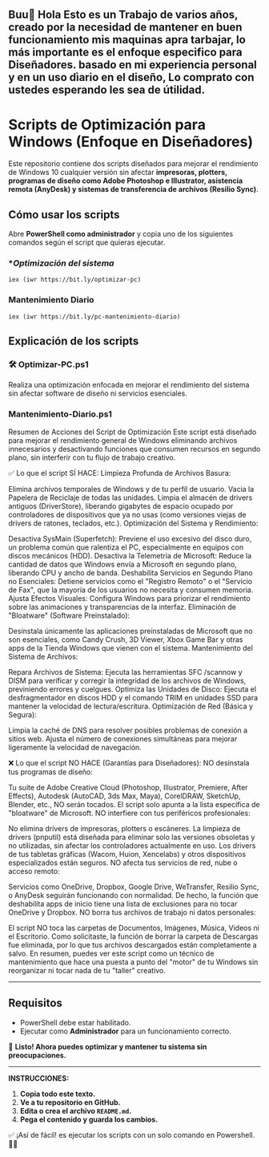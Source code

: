 Buu👻 Hola Esto es un Trabajo de varios años,
creado por la necesidad de mantener en buen funcionamiento mis maquinas apra tarbajar,
lo más importante es el enfoque especifico para Diseñadores.
basado en mi experiencia personal y en un uso dìario en el diseño,
Lo comprato con ustedes esperando les sea de útilidad.
---
# Scripts de Optimización para Windows (Enfoque en Diseñadores)

Este repositorio contiene dos scripts
diseñados para mejorar el rendimiento de Windows 10 cualquier versión
sin afectar **impresoras, plotters, programas de diseño como Adobe Photoshop e Illustrator, asistencia remota (AnyDesk) y sistemas de transferencia de archivos (Resilio Sync)**.  

## **Cómo usar los scripts**  

Abre **PowerShell como administrador** y copia uno de los siguientes comandos según el script que quieras ejecutar.  

### **Optimización del sistema*  
```
iex (iwr https://bit.ly/optimizar-pc)
```

### **Mantenimiento Diario**  
```
iex (iwr https://bit.ly/pc-mantenimiento-diario)
```


## **Explicación de los scripts**  

### 🛠 **Optimizar-PC.ps1**  
Realiza una optimización enfocada en mejorar el rendimiento del sistema sin afectar software de diseño ni servicios esenciales.  

### **Mantenimiento-Diario.ps1**  
Resumen de Acciones del Script de Optimización
Este script está diseñado para mejorar el rendimiento general de Windows eliminando archivos innecesarios y desactivando funciones que consumen recursos en segundo plano, sin interferir con tu flujo de trabajo creativo.

✅ Lo que el script SÍ HACE:
Limpieza Profunda de Archivos Basura:

Elimina archivos temporales de Windows y de tu perfil de usuario.
Vacia la Papelera de Reciclaje de todas las unidades.
Limpia el almacén de drivers antiguos (DriverStore), liberando gigabytes de espacio ocupado por controladores de dispositivos que ya no usas (como versiones viejas de drivers de ratones, teclados, etc.).
Optimización del Sistema y Rendimiento:

Desactiva SysMain (Superfetch): Previene el uso excesivo del disco duro, un problema común que ralentiza el PC, especialmente en equipos con discos mecánicos (HDD).
Desactiva la Telemetría de Microsoft: Reduce la cantidad de datos que Windows envía a Microsoft en segundo plano, liberando CPU y ancho de banda.
Deshabilita Servicios en Segundo Plano no Esenciales: Detiene servicios como el "Registro Remoto" o el "Servicio de Fax", que la mayoría de los usuarios no necesita y consumen memoria.
Ajusta Efectos Visuales: Configura Windows para priorizar el rendimiento sobre las animaciones y transparencias de la interfaz.
Eliminación de "Bloatware" (Software Preinstalado):

Desinstala únicamente las aplicaciones preinstaladas de Microsoft que no son esenciales, como Candy Crush, 3D Viewer, Xbox Game Bar y otras apps de la Tienda Windows que vienen con el sistema.
Mantenimiento del Sistema de Archivos:

Repara Archivos de Sistema: Ejecuta las herramientas SFC /scannow y DISM para verificar y corregir la integridad de los archivos de Windows, previniendo errores y cuelgues.
Optimiza las Unidades de Disco: Ejecuta el desfragmentador en discos HDD y el comando TRIM en unidades SSD para mantener la velocidad de lectura/escritura.
Optimización de Red (Básica y Segura):

Limpia la caché de DNS para resolver posibles problemas de conexión a sitios web.
Ajusta el número de conexiones simultáneas para mejorar ligeramente la velocidad de navegación.

❌ Lo que el script NO HACE (Garantías para Diseñadores):
NO desinstala tus programas de diseño:

Tu suite de Adobe Creative Cloud (Photoshop, Illustrator, Premiere, After Effects), Autodesk (AutoCAD, 3ds Max, Maya), CorelDRAW, SketchUp, Blender, etc., NO serán tocados. El script solo apunta a la lista específica de "bloatware" de Microsoft.
NO interfiere con tus periféricos profesionales:

No elimina drivers de impresoras, plotters o escáneres. La limpieza de drivers (pnputil) está diseñada para eliminar solo las versiones obsoletas y no utilizadas, sin afectar los controladores actualmente en uso.
Los drivers de tus tabletas gráficas (Wacom, Huion, Xencelabs) y otros dispositivos especializados están seguros.
NO afecta tus servicios de red, nube o acceso remoto:

Servicios como OneDrive, Dropbox, Google Drive, WeTransfer, Resilio Sync, o AnyDesk seguirán funcionando con normalidad. De hecho, la función que deshabilita apps de inicio tiene una lista de exclusiones para no tocar OneDrive y Dropbox.
NO borra tus archivos de trabajo ni datos personales:

El script NO toca las carpetas de Documentos, Imágenes, Música, Videos ni el Escritorio.
Como solicitaste, la función de borrar la carpeta de Descargas fue eliminada, por lo que tus archivos descargados están completamente a salvo.
En resumen, puedes ver este script como un técnico de mantenimiento que hace una puesta a punto del "motor" de tu Windows sin reorganizar ni tocar nada de tu "taller" creativo.

---

## **Requisitos**  
- PowerShell debe estar habilitado.  
- Ejecutar como **Administrador** para un funcionamiento correcto.  

🚀 **Listo! Ahora puedes optimizar y mantener tu sistema sin preocupaciones.**  

---

**INSTRUCCIONES:**  
1. **Copia todo este texto.**  
2. **Ve a tu repositorio en GitHub.**  
3. **Edita o crea el archivo `README.md`.**  
4. **Pega el contenido y guarda los cambios.**  

✅ ¡Así de fácil! es ejecutar los scripts con un solo comando en Powershell. 🚀😃
